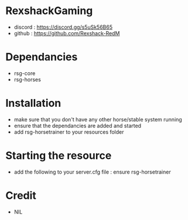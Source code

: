 # RexshackGaming
- discord : https://discord.gg/s5uSk56B65
- github : https://github.com/Rexshack-RedM

# Dependancies
- rsg-core
- rsg-horses

# Installation
- make sure that you don't have any other horse/stable system running
- ensure that the dependancies are added and started
- add rsg-horsetrainer to your resources folder

# Starting the resource
- add the following to your server.cfg file : ensure rsg-horsetrainer

# Credit
- NIL
